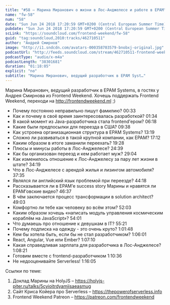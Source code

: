 ```yaml
---
title: "#58 – Марина Миранович о жизни в Лос-Анджелесе и работе в EPAM"
name: "fw-58"
num: "58"
date: "Sun Jun 24 2018 17:20:59 GMT+0200 (Central European Summer Time)"
pubdate: "Sun Jun 24 2018 17:20:59 GMT+0200 (Central European Summer Time)"
scLink: "https://soundcloud.com/frontend-weekend/fw-58"
guid: "tag:soundcloud,2010:tracks/462710511"
author: "Андрей Смирнов"
image: "http://i1.sndcdn.com/avatars-000358703579-bnobxj-original.jpg"
podcastUrl: "http://feeds.soundcloud.com/stream/462710511-frontend-weekend-fw-58.m4a"
podcastType: "audio/x-m4a"
podcastLength: "38301681"
duration: "01:18:05"
explicit: "no"
subtitle: "Марина Миранович, ведущий разработчик в EPAM Syst…"
---
```

Марина Миранович, ведущий разработчик в EPAM Systems, в гостях у Андрея Смирнова из Frontend Weekend. Хочешь поддержать Frontend Weekend, переходи на http://frontendweekend.ml ;) 

- Почему постоянно неправильно пишут фамилию? 00:33
- Как и почему в своё время заинтересовалась разработкой? 01:34
- В какой момент из Java-разработчика стала frontend’ером? 06:18
- Какие были предпосылки для переезда в США? 09:38
- Как устроена организационная структура в EPAM Systems? 13:19
- Сложно ли развиваться в такой крупной компании, как EPAM? 17:12
- Каким образом в итоге заманили переехать? 19:28
- Плюсы и минусы работы в Лос-Анджелесе? 24:39
- Как бы организован переезд и кем работает муж? 29:04
- Как изменилось отношение к Лос-Анджелесу за пару лет жизни в штате? 34:19
- Что в Лос-Анджелесе с арендой жилья и лизингом автомобиля? 37:35
- Являлся ли английский язык проблемой при переезде? 44:18
- Рассказывается ли в EPAM’е success story Марины и нравятся ли EPAM’овские видео? 46:37
- В чём заключается процесс трансформации в solution architect? 49:03
- Комфортно ли тебе как человеку во всём этом? 52:03
- Каким образом хочешь «написать модуль управления космическим кораблём на JavaScript»? 54:01
- Что думаешь про отношение к девушкам в IT? 55:21
- Почему подписка на одежду - это очень круто? 1:01:48
- Кем бы хотела быть, если бы не стал разработчиком? 1:06:01
- React, Angular, Vue или Ember? 1:07:10
- Какая справедливая зарплата для разработчика в Лос-Анджелесе? 1:08:21
- Готовим вместе с frontend-разработчиком 1:10:36
- Не недооценивайте Serverless! 1:16:05

Ссылки по теме:
1) Доклад Марины на HolyJS – https://holyjs-piter.ru/talks/5cyioitrdyamiisaeasmug
2) Сайт Криса Койера про Serverless – https://thepowerofserverless.info
3) Frontend Weekend Patreon – https://patreon.com/frontendweekend